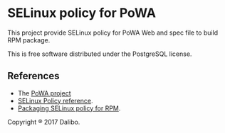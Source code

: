 # SELinux policy for PoWA

This project provide SELinux policy for PoWA Web and spec file to build RPM
package.

This is free software distributed under the PostgreSQL license.


## References

- The [PoWA project](http://dalibo.github.io/powa/)
- [SELinux Policy reference](http://oss.tresys.com/docs/refpolicy/api/).
- [Packaging SELinux policy for
  RPM](https://fedoraproject.org/wiki/SELinux_Policy_Modules_Packaging_Draft).


Copyright ® 2017 Dalibo.
